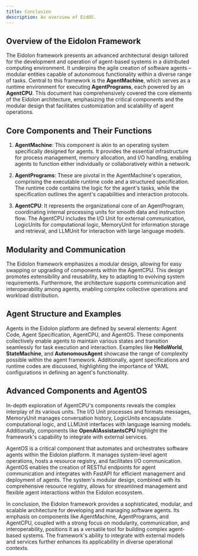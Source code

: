 ```yaml
---
title: Conclusion
description: An overview of EidOS.
---
```


## Overview of the Eidolon Framework

The Eidolon framework presents an advanced architectural design tailored for the development and operation of agent-based systems in a distributed computing environment. It underpins the agile creation of software agents – modular entities capable of autonomous functionality within a diverse range of tasks. Central to this framework is the **AgentMachine**, which serves as a runtime environment for executing **AgentPrograms**, each powered by an **AgentCPU**. This document has comprehensively covered the core elements of the Eidolon architecture, emphasizing the critical components and the modular design that facilitates customization and scalability of agent operations.

## Core Components and Their Functions

1. **AgentMachine**: This component is akin to an operating system specifically designed for agents. It provides the essential infrastructure for process management, memory allocation, and I/O handling, enabling agents to function either individually or collaboratively within a network.

2. **AgentPrograms**: These are pivotal in the AgentMachine's operation, comprising the executable runtime code and a structured specification. The runtime code contains the logic for the agent's tasks, while the specification outlines the agent's capabilities and interaction protocols.

3. **AgentCPU**: It represents the organizational core of an AgentProgram, coordinating internal processing units for smooth data and instruction flow. The AgentCPU includes the I/O Unit for external communication, LogicUnits for computational logic, MemoryUnit for information storage and retrieval, and LLMUnit for interaction with large language models.

## Modularity and Communication

The Eidolon framework emphasizes a modular design, allowing for easy swapping or upgrading of components within the AgentCPU. This design promotes extensibility and reusability, key to adapting to evolving system requirements. Furthermore, the architecture supports communication and interoperability among agents, enabling complex collective operations and workload distribution.

## Agent Structure and Examples

Agents in the Eidolon platform are defined by several elements: Agent Code, Agent Specification, AgentCPU, and AgentOS. These components collectively enable agents to maintain various states and transition seamlessly for task execution and interaction. Examples like **HelloWorld**, **StateMachine**, and **AutonomousAgent** showcase the range of complexity possible within the agent framework. Additionally, agent specifications and runtime codes are discussed, highlighting the importance of YAML configurations in defining an agent's functionality.

## Advanced Components and AgentOS

In-depth exploration of AgentCPU's components reveals the complex interplay of its various units. The I/O Unit processes and formats messages, MemoryUnit manages conversation history, LogicUnits encapsulate computational logic, and LLMUnit interfaces with language learning models. Additionally, components like **OpenAIAssistantsCPU** highlight the framework's capability to integrate with external services.

AgentOS is a critical component that automates and orchestrates software agents within the Eidolon platform. It manages system-level agent operations, hosts a resource registry, and facilitates I/O communication. AgentOS enables the creation of RESTful endpoints for agent communication and integrates with FastAPI for efficient management and deployment of agents. The system's modular design, combined with its comprehensive resource registry, allows for streamlined management and flexible agent interactions within the Eidolon ecosystem.

In conclusion, the Eidolon framework provides a sophisticated, modular, and scalable architecture for developing and managing software agents. Its emphasis on components like AgentMachine, AgentPrograms, and AgentCPU, coupled with a strong focus on modularity, communication, and interoperability, positions it as a versatile tool for building complex agent-based systems. The framework's ability to integrate with external models and services further enhances its applicability in diverse operational contexts.